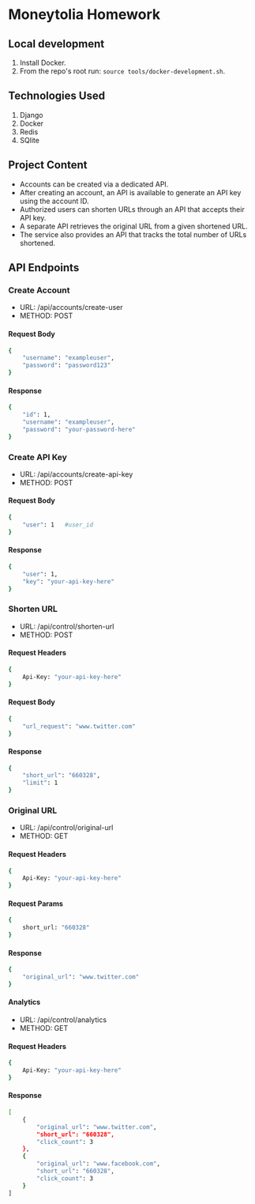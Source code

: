 # Moneytolia Homework

## Local development
1. Install Docker.
2. From the repo's root run: `source tools/docker-development.sh`.

## Technologies Used
1. Django
2. Docker
3. Redis
4. SQlite

## Project Content
- Accounts can be created via a dedicated API.
- After creating an account, an API is available to generate an API key using the account ID.
- Authorized users can shorten URLs through an API that accepts their API key.
- A separate API retrieves the original URL from a given shortened URL.
- The service also provides an API that tracks the total number of URLs shortened.

## API Endpoints
### Create Account
- URL: /api/accounts/create-user
- METHOD: POST
#### Request Body
```bash
{
    "username": "exampleuser",
    "password": "password123"
}
```
#### Response
```bash
{
    "id": 1,
    "username": "exampleuser",
    "password": "your-password-here"
}
```
### Create API Key
- URL: /api/accounts/create-api-key
- METHOD: POST
#### Request Body
```bash
{
    "user": 1   #user_id
}
```
#### Response
```bash
{
    "user": 1,
    "key": "your-api-key-here"
}
```
### Shorten URL
- URL: /api/control/shorten-url
- METHOD: POST
#### Request Headers
```bash
{
    Api-Key: "your-api-key-here"
}
```
#### Request Body
```bash
{
    "url_request": "www.twitter.com"
}
```
#### Response
```bash
{
    "short_url": "660328",
    "limit": 1
}
```
### Original URL
- URL: /api/control/original-url
- METHOD: GET
#### Request Headers
```bash
{
    Api-Key: "your-api-key-here"
}
```
#### Request Params
```bash
{
    short_url: "660328"
}
```
#### Response
```bash
{
    "original_url": "www.twitter.com"
}
```
#### Analytics
- URL: /api/control/analytics
- METHOD: GET
#### Request Headers
```bash
{
    Api-Key: "your-api-key-here"
}
```
#### Response
```bash
[
    {
        "original_url": "www.twitter.com",
        "short_url": "660328",
        "click_count": 3
    },
    {
        "original_url": "www.facebook.com",
        "short_url": "660328",
        "click_count": 3
    }
]
```